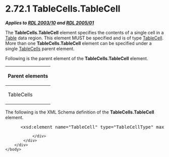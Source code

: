 <html dir="LTR" xmlns:mshelp="http://msdn.microsoft.com/mshelp" xmlns:ddue="http://ddue.schemas.microsoft.com/authoring/2003/5" xmlns:xlink="http://www.w3.org/1999/xlink" xmlns:tool="http://www.microsoft.com/tooltip">
    <head>
        <meta http-equiv="Content-Type" content="text/html; CHARSET=utf-8"></meta>
        <meta name="save" content="history"></meta>
        <title>2.72.1 TableCells.TableCell</title>
        <xml>
            <mshelp:toctitle title="2.72.1 TableCells.TableCell"></mshelp:toctitle>
            <mshelp:rltitle title="[MS-RDL]: TableCells.TableCell"></mshelp:rltitle>
            <mshelp:keyword index="A" term="5ecd99ba-0d13-431a-a1af-54b0a1d9b4bb"></mshelp:keyword>
            <mshelp:attr name="DCSext.ContentType" value="open specification"></mshelp:attr>
            <mshelp:attr name="AssetID" value="5ecd99ba-0d13-431a-a1af-54b0a1d9b4bb"></mshelp:attr>
            <mshelp:attr name="TopicType" value="kbRef"></mshelp:attr>
            <mshelp:attr name="DCSext.Title" value="[MS-RDL]: TableCells.TableCell" />
        </xml>
    </head>
    <body>
        <div id="header">
            <h1 class="heading">2.72.1 TableCells.TableCell</h1>
        </div>
        <div id="mainSection">
            <div id="mainBody">
                <div id="allHistory" class="saveHistory"></div>
                <div id="sectionSection0" class="section" name="collapseableSection">
                    

<p><b><i>Applies to </i></b><a href="a7e2ad00-07c8-4f6d-80ab-3ad55df7b233.htm"><b><i>RDL 2003/10</i></b></a><b>
<i>and </i></b><a href="3ebe2912-4958-4832-b391-cad1f5e13338.htm"><b><i>RDL 2005/01</i></b></a></p>

<p>The <b>TableCells.TableCell</b> element specifies the
contents of a single cell in a <a href="660db744-699e-4ca3-a2d6-a5cab4bcf9b0.htm">Table</a> data region. This
element MUST be specified and is of type <a href="082c9edd-8a19-40de-b4db-87c9b8de13a2.htm">TableCell</a>. More than one <b>TableCells.TableCell</b>
element can be specified under a single <a href="a60424f1-e149-4184-a9c1-78e4e507baae.htm">TableCells</a> parent element.</p>

<p>Following is the parent element of the <b>TableCells.TableCell</b>
element.</p>

<table>
 <thead>
  <tr>
   <th>
   <p>Parent elements</p>
   </th>
  </tr>
 </thead>
 <tr>
  <td>
  <p>TableCells</p>
  </td>
 </tr>
</table>

<p>The following is the XML Schema definition of the <b>TableCells.TableCell</b>
element.</p>

<dl>
<dd>
<div><pre> &lt;xsd:element name=&quot;TableCell&quot; type=&quot;TableCellType&quot; maxOccurs=&quot;unbounded&quot; /&gt;
</pre></div>
</dd></dl>


                </div>
            </div>
        </div>
    </body>
</html>